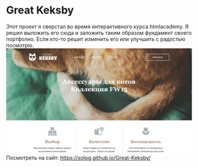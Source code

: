 # Great Keksby
Этот проект я сверстал во время интерактивного курса htmlacademy. 
Я решил выложить его сюда и заложить таким образом фундамент своего портфолио.
Если кто-то решит изменить его или улучшить с радостью посмотрю.
![Превью](Безымянный.png)
Посмотреть на сайт: https://xolog.github.io/Great-Keksby/
